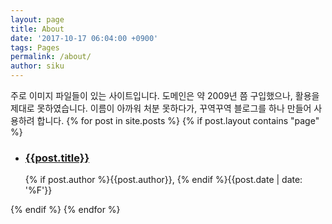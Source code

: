 ```yaml
---
layout: page
title: About
date: '2017-10-17 06:04:00 +0900'
tags: Pages
permalink: /about/
author: siku
---
```

주로 이미지 파일들이 있는 사이트입니다.
도메인은 약 2009년 쯤 구입했으나, 활용을 제대로 못하였습니다.
이름이 아까워 처분 못하다가, 꾸역꾸역 블로그를 하나 만들어 
사용하려 합니다.
{% for post in site.posts %}
{% if post.layout contains "page" %}
<ul class="archive">
<li>
<div class="cols">
<div class="col1"><h3><a href="{{post.url | prepend: site.baseurl}}">{{post.title}}</a></h3></div>
<div class="col2">{% if post.author %}{{post.author}}, {% endif %}{{post.date | date: '%F'}}</div>
</div>
</li>
</ul> 
{% endif %}
{% endfor %}

